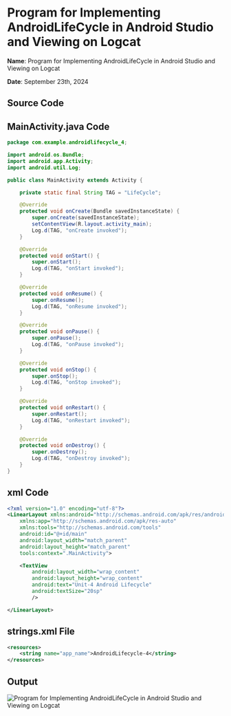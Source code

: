 # Program for Implementing AndroidLifeCycle in Android Studio and Viewing on Logcat

**Name**: Program for Implementing AndroidLifeCycle in Android Studio and Viewing on Logcat

**Date**: September 23th, 2024

## Source Code

## MainActivity.java Code

```java
package com.example.androidlifecycle_4;

import android.os.Bundle;
import android.app.Activity;
import android.util.Log;

public class MainActivity extends Activity {

    private static final String TAG = "LifeCycle";

    @Override
    protected void onCreate(Bundle savedInstanceState) {
        super.onCreate(savedInstanceState);
        setContentView(R.layout.activity_main);
        Log.d(TAG, "onCreate invoked");
    }

    @Override
    protected void onStart() {
        super.onStart();
        Log.d(TAG, "onStart invoked");
    }

    @Override
    protected void onResume() {
        super.onResume();
        Log.d(TAG, "onResume invoked");
    }

    @Override
    protected void onPause() {
        super.onPause();
        Log.d(TAG, "onPause invoked");
    }

    @Override
    protected void onStop() {
        super.onStop();
        Log.d(TAG, "onStop invoked");
    }

    @Override
    protected void onRestart() {
        super.onRestart();
        Log.d(TAG, "onRestart invoked");
    }

    @Override
    protected void onDestroy() {
        super.onDestroy();
        Log.d(TAG, "onDestroy invoked");
    }
}
```

## xml Code

```xml
<?xml version="1.0" encoding="utf-8"?>
<LinearLayout xmlns:android="http://schemas.android.com/apk/res/android"
    xmlns:app="http://schemas.android.com/apk/res-auto"
    xmlns:tools="http://schemas.android.com/tools"
    android:id="@+id/main"
    android:layout_width="match_parent"
    android:layout_height="match_parent"
    tools:context=".MainActivity">

    <TextView
        android:layout_width="wrap_content"
        android:layout_height="wrap_content"
        android:text="Unit-4 Android Lifecycle"
        android:textSize="20sp"
        />

</LinearLayout>
```

## strings.xml File

```xml
<resources>
    <string name="app_name">AndroidLifecycle-4</string>
</resources>
```

## Output

![Program for Implementing AndroidLifeCycle in Android Studio and Viewing on Logcat](./output.png)
